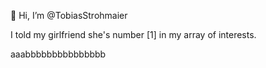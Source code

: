 👋 Hi, I’m @TobiasStrohmaier

I told my girlfriend she's number [1] in my array of interests.

<!---
TobiasStrohmaier/TobiasStrohmaier is a ✨ special ✨ repository because its `README.md` (this file) appears on your GitHub profile.
You can click the Preview link to take a look at your changes.
--->
aaabbbbbbbbbbbbbbb